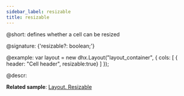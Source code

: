 ```yaml
---
sidebar_label: resizable
title: resizable
---          
```


@short: defines whether a cell can be resized

@signature: {'resizable?: boolean;'}

@example:
var layout = new dhx.Layout("layout_container", {
    cols: [
      { header: "Cell header", resizable:true}
    ]
});

@descr: 

**Related sample**: [Layout. Resizable](https://snippet.dhtmlx.com/k2fj4nm0)

[comment]: # (@related: layout/init.md#initialize-layout layout/cell_configuration.md#resizability)
